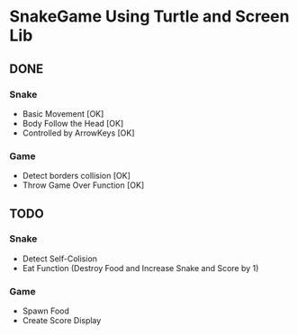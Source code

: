 # SnakeGame Using Turtle and Screen Lib

## DONE

### Snake
- Basic Movement [OK]
- Body Follow the Head [OK]
- Controlled by ArrowKeys [OK]

### Game
- Detect borders collision [OK]
- Throw Game Over Function [OK]

## TODO

### Snake
- Detect Self-Colision
- Eat Function (Destroy Food and Increase Snake and Score by 1)

### Game
- Spawn Food
- Create Score Display
